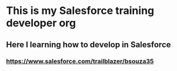 # This is my Salesforce training developer org

## Here I learning how to develop in Salesforce

### https://www.salesforce.com/trailblazer/bsouza35
